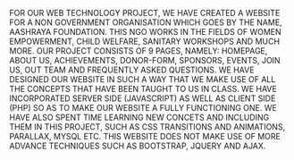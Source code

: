 FOR OUR WEB TECHNOLOGY PROJECT, WE HAVE CREATED A WEBSITE FOR A NON GOVERNMENT ORGANISATION WHICH GOES BY THE NAME, AASHRAYA FOUNDATION. THIS NGO WORKS IN THE FIELDS OF WOMEN EMPOWERMENT, CHILD WELFARE, SANITARY WORKSHOPS AND MUCH MORE. OUR PROJECT CONSISTS OF 9 PAGES, NAMELY: HOMEPAGE, ABOUT US, ACHIEVEMENTS, DONOR-FORM, SPONSORS, EVENTS, JOIN US, OUT TEAM AND FREQUENTLY ASKED QUESTIONS. WE HAVE DESIGNED OUR WEBSITE IN SUCH A WAY THAT WE MAKE USE OF ALL THE CONCEPTS THAT HAVE BEEN TAUGHT TO US IN CLASS. WE HAVE INCORPORATED SERVER SIDE (JAVASCRIPT) AS WELL AS CLIENT SIDE (PHP) SO AS TO MAKE OUR WEBSITE A FULLY FUNCTIONING ONE. WE HAVE ALSO SPENT TIME LEARNING NEW CONCETS AND INCLUDING THEM IN THIS PROJECT, SUCH AS CSS TRANSITIONS AND ANIMATIONS, PARALLAX, MYSQL ETC. THIS WEBSITE DOES NOT MAKE USE OF MORE ADVANCE TECHNIQUES SUCH AS BOOTSTRAP, JQUERY AND AJAX.
